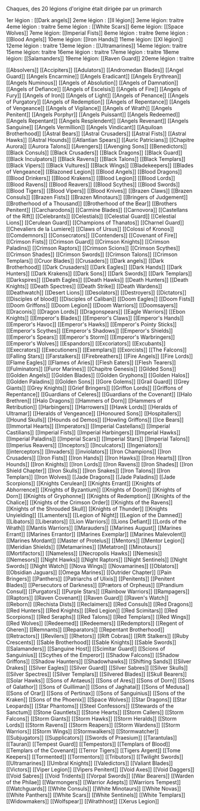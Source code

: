 Chaques, des 20 légions d'origine était dirigée par un primarch

1er légion : [[Dark angels]]
2eme légion : [[II légion]]
3eme légion: traitre
4eme légion : traitre
5eme légion : [[White Scars]]
6eme légion: [[Space Wolves]]
7eme légion: [[Imperial Fists]]
8eme légion : traitre
9eme légion : [[Blood Angels]]
10eme légion: [[Iron Hands]]
11eme légion: [[XI légion]]
12eme légion : traitre
13eme légion : [[Ultramarines]]
14eme légion: traitre
15eme légion: traitre
16eme légion : traitre
17eme légion : traitre
18eme légion: [[Salamanders]]
19eme légion:  [[Raven Guard]]
20eme légion : traitre



[[Absolvers]]
[[Accipiters]]
[[Adulators]]
[[Andromedan Blades]]
[[Angel Guard]]
[[Angels Encarmine]]
[[Angels Eradicant]]
[[Angels Erythrean]]
[[Angels Numinous]]
[[Angels of Absolution]]
[[Angels of Damnation]]
[[Angels of Defiance]]
[[Angels of Escelsis]]
[[Angels of Fire]]
[[Angels of Fury]]
[[Angels of Iron]]
[[Angels of Light]]
[[Angels of Penance]]
[[Angels of Purgatory]]
[[Angels of Redemption]]
[[Angels of Repentance]]
[[Angels of Vengeance]]
[[Angels of Vigilance]]
[[Angels of Wrath]]
[[Angels Penitent]]
[[Angels Porphyr]]
[[Angels Puissant]]
[[Angels Redeemed]]
[[Angels Repentant]]
[[Angels Resplendent]]
[[Angels Revenant]]
[[Angels Sanguine]]
[[Angels Vermillion]]
[[Angels Vindicant]]
[[Aquiloan Brotherhood]]
[[Astral Bears]]
[[Astral Crusaders]]
[[Astral Fists]]
[[Astral Hawks]]
[[Astral Hounds]]
[[Atlantian Spears]]
[[Auric Patricians]]
[[Chapitre Aurora]]
[[Aurora Talons]]
[[Avengers]]
[[Avenging Sons]]
[[Benedictors]]
[[Black Consuls]]
[[Black Crusaders]]
[[Black Dragons]]
[[Black Guard]]
[[Black Inculpators]]
[[Black Ravens]]
[[Black Talons]]
[[Black Templars]]
[[Black Vipers]]
[[Black Vultures]]
[[Black Wings]]
[[Bladekeepers]]
[[Blades of Vengeance]]
[[Blazoned Legion]]
[[Blood Angels]]
[[Blood Dragons]]
[[Blood Drinkers]]
[[Blood Krakens]]
[[Blood Legion]]
[[Blood Lords]]
[[Blood Ravens]]
[[Blood Reavers]]
[[Blood Scythes]]
[[Blood Swords]]
[[Blood Tigers]]
[[Blood Vipers]]
[[Blood Knives]]
[[Brazen Claws]]
[[Brazen Consuls]]
[[Brazen Fists]]
[[Brazen Minotaurs]]
[[Bringers of Judgement]]
[[Brotherhood of a Thousand]]
[[Brotherhood of the Bear]]
[[Brothers Penitent]]
[[Carcharodons]]
[[Carmine Blades]]
[[Carnovora]]
[[Castellans of the Rift]]
[[Celebrants]]
[[Celestials]]
[[Celestial Guard]]
[[Celestial Lions]]
[[Cerulean Guard]]
[[Champions of Thanatos]]
[[Charnel Guard]]
[[Chevaliers de la Lumiere]]
[[Claws of Ursus]]
[[Colossi of Kronos]]
[[Comdemnors]]
[[Consecrators]]
[[Contenders]]
[[Covenant of Fire]]
[[Crimson Fists]]
[[Crimson Guard]]
[[Crimson Knights]]
[[Crimson Paladins]]
[[Crimson Raptors]]
[[Crimson Scions]]
[[Crimson Scythes]]
[[Crimson Shades]]
[[Crimson Swords]]
[[Crimson Talons]]
[[Crimson Templars]]
[[Cruor Blades]]
[[Crusaders]]
[[Dark angels]]
[[Dark Brotherhood]]
[[Dark Crusaders]]
[[Dark Eagles]]
[[Dark Hands]]
[[Dark Hunters]]
[[Dark Krakens]]
[[Dark Sons]]
[[Dark Swords]]
[[Dark Templars]]
[[Darkspires]]
[[Death Eagles]]
[[Death Hawks]]
[[Death Hunters]]
[[Death Knights]]
[[Death Spectres]]
[[Death Strike]]
[[Death Wardens]]
[[Deathwatch]]
[[Desert Lions]]
[[Desolators]]
[[Destroyers]]
[[Dictators]]
[[Disciples of blood]]
[[Disciples of Caliban]]
[[Doom Eagles]]
[[Doom Fists]]
[[Doom Griffons]]
[[Doom Legion]]
[[Doom Warriors]]
[[Doomsayers]]
[[Draconis]]
[[Dragon Lords]]
[[Dragonspears]]
[[Eagle Warriors]]
[[Ebon Knights]]
[[Emperor's Blades]]
[[Emperor's Claws]]
[[Emperor's Hands]]
[[Emperor's Havoc]]
[[Emperor's Hawks]]
[[Emperor's Pointy Sticks]]
[[Emperor's Scythes]]
[[Emperor's Shadows]]
[[Emperor's Shields]]
[[Emperor's Spears]]
[[Emperor's Storm]]
[[Emperor's Warbringers]]
[[Emperor's Wolves]]
[[Espandors]]
[[Excoriators]]
[[Excubants]]
[[Execrators]]
[[Executioners]]
[[Exemplars]]
[[Exorcists]]
[[The Falcons]]
[[Falling Stars]]
[[Farstalkers]]
[[Firebreathers]]
[[Fire Angels]]
[[Fire Lords]]
[[Flame Eagles]]
[[Flames of Aries]]
[[Flesh Eaters]]
[[Flesh Tearers]]
[[Fulminators]]
[[Furor Marines]]
[[Chapitre Genesis]]
[[Gilded Sons]]
[[Golden Angels]]
[[Golden Blades]]
[[Golden Gryphons]]
[[Golden Halos]]
[[Golden Paladins]]
[[Golden Sons]]
[[Gore Golems]]
[[Grail Guard]]
[[Grey Giants]]
[[Grey Knights]]
[[Grief Bringers]]
[[Griffon Lords]]
[[Griffons of Repentance]]
[[Guardians of Celeres]]
[[Guardians of the Covenant]]
[[Halo Brethren]]
[[Halo Dragons]]
[[Hammers of Dorn]]
[[Hammers of Retribution]]
[[Harbingers]]
[[Harrowers]]
[[Hawk Lords]]
[[Heralds of Ultramar]]
[[Heralds of Vengeance]]
[[Honoured Sons]]
[[Hospitallers]]
[[Hound Skulls]]
[[Hounds od Demos]]
[[Howling Griffons]]
[[Ice Bears]]
[[Immortal Hearts]]
[[Imperators]]
[[Imperial Castellans]]
[[Imperial Castilians]]
[[Imperial Fists]]
[[Imperial Harbingers]]
[[Imperial Hawks]]
[[Imperial Paladins]]
[[Imperial Scars]]
[[Imperial Stars]]
[[Imperial Talons]]
[[Imperius Reavers]]
[[Inceptors]]
[[Inculcators]]
[[Ingeniators]]
[[interceptors]]
[[Invaders]]
[[inviolators]]
[[Iron Champions]]
[[Iron Crusaders]]
[[Iron Fists]]
[[Iron Hands]]
[[Iron Hawks]]
[[Iron Hearts]]
[[Iron Hounds]]
[[Iron Knights]]
[[Iron Lords]]
[[Iron Ravens]]
[[Iron Shades]]
[[Iron Shield Chapter]]
[[Iron Skulls]]
[[Iron Snakes]]
[[Iron Talons]]
[[Iron Templars]]
[[Iron Wolves]]
[[Jade Dragons]]
[[Jade Paladins]]
[[Jade Scorpions]]
[[Knights Cerulean]]
[[Knights Errant]]
[[Knights of Abhorrence]]
[[Knights of Byzantium]]
[[Knights of Doom]]
[[Knights of Dorn]]
[[Knights of Gryphonne]]
[[Knights of Redemption]]
[[Knights of the Chalice]]
[[Knights of the Crimson Order]]
[[Knights of the Ravens]]
[[Knights of the Shrouded Skull]]
[[Knights of Thunder]]
[[Knights Unyielding]]
[[Lamenters]]
[[Legion of Night]]
[[Legion of the Damned]]
[[Libators]]
[[Liberators]]
[[Lion Warriors]]
[[Lions Defiant]]
[[Lords of the Wrath]]
[[Mantis Warriors]]
[[Marauders]]
[[Marines August]]
[[Marines Errant]]
[[Marines Errantor]]
[[Marines Exemplar]]
[[Marines Malevolent]]
[[Marines Mordant]]
[[Master of Protelus]]
[[Mentors]]
[[Mentor Legion]]
[[Meridian Shields]]
[[Metamarines]]
[[Metatron]]
[[Minotaurs]]
[[Mortifactors]]
[[Nameless]]
[[Necropolis Hawks]]
[[Nemesis]]
[[Nemesors]]
[[Night Hawks]]
[[Night Raptors]]
[[Night Sentinels]]
[[Night Swords]]
[[Night Watch]]
[[Nova Wings]]
[[Novamarines]]
[[Oblators]]
[[Obsidian Jaguars]]
[[Omega Marines]]
[[Outrider Chapter]]
[[Pain Bringers]]
[[Panthers]]
[[Patriarchs of Ulixis]]
[[Penitents]]
[[Penitent Blades]]
[[Persecutors of Darkness]]
[[Prætors of Orpheus]]
[[Prandium Consul]]
[[Purgators]]
[[Purple Stars]]
[[Rainbow Warriors]]
[[Rampagers]]
[[Raptors]]
[[Raven Covenant]]
[[Raven Guard]]
[[Raven's Watch]]
[[Reborn]]
[[Rechista Dists]]
[[Reclaimers]]
[[Red Consuls]]
[[Red Dragons]]
[[Red Hunters]]
[[Red Knights]]
[[Red Legion]]
[[Red Scimitars]]
[[Red Scorpions]]
[[Red Seraphs]]
[[Red Talons]]
[[Red Templars]]
[[Red Wings]]
[[Red Wolves]]
[[Redeemed]]
[[Redeemers]]
[[Redemptors]]
[[Regent of Gheren]]
[[Remnants]]
[[Reparators]]
[[Repentant Brotherhood]]
[[Retractors]]
[[Revilers]]
[[Rhetors]]
[[Rift Cobras]]
[[Rift Stalkers]]
[[Ruby Crescents]]
[[Sable Brotherhood]]
[[Sable Knights]]
[[Sable Swords]]
[[Salamanders]]
[[Sanguine Host]]
[[Scimitar Guard]]
[[Scions of Sanguinius]]
[[Scythes of the Emperor]]
[[Shadow Falcons]]
[[Shadow Griffons]]
[[Shadow Haunters]]
[[Shadowhawks]]
[[Shifting Sands]]
[[Silver Drakes]]
[[Silver Eagles]]
[[Silver Guard]]
[[Silver Sabres]]
[[Silver Skulls]]
[[Silver Spectres]]
[[Silver Templars]]
[[Silvered Blades]]
[[Skull Bearers]]
[[Solar Hawks]]
[[Sons of Antaeus]]
[[Sons of Ares]]
[[Sons of Dorn]]
[[Sons of Galathor]]
[[Sons of Guilliman]]
[[Sons of Jaghatai]]
[[Sons of Medusa]]
[[Sons of Orar]]
[[Sons of Pertinax]]
[[Sons of Sanguinius]]
[[Sons of the Kraken]]
[[Sons of the Phoenix]]
[[Space Wolves]]
[[Star Dragons]]
[[Star Leopards]]
[[Star Phantoms]]
[[Steel Confessors]]
[[Stewards of the Sanctum]]
[[Stone Gauntlets]]
[[Stone Hearts]]
[[Storm Callers]]
[[Storm Falcons]]
[[Storm Giants]]
[[Storm Hawks]]
[[Storm Heralds]]
[[Storm Lords]]
[[Storm Ravens]]
[[Storm Reapers]]
[[Storm Wardens]]
[[Storm Warriors]]
[[Storm Wings]]
[[Stormwalkers]]
[[Stormwatcher]]
[[Subjugators]]
[[Supplicators]]
[[Swords of Praesium]]
[[Tarantulas]]
[[Tauran]]
[[Tempest Guard]]
[[Tempestors]]
[[Templars of Blood]]
[[Templars of the Covenant]]
[[Terror Tigers]]
[[Tigers Argent]]
[[Tome Keepers]]
[[Tormented]]
[[Tormentors]]
[[Tributors]]
[[Twilight Swords]]
[[Ultramarines]]
[[Umbral Knights]]
[[Valedictors]]
[[Valiant Blades]]
[[Victors]]
[[Viper Legion]]
[[Vipers Penitent]]
[[Void Axes]]
[[Void Daggers]]
[[Void Sabres]]
[[Void Tridents]]
[[Vorpal Swords]]
[[War Bearers]]
[[Warden of the Philae]]
[[Warmongers]]
[[Warrior Adepts]]
[[Warriors Tempest]]
[[Watchguards]]
[[White Consuls]]
[[White Minotaurs]]
[[White Novas]]
[[White Panthers]]
[[White Scars]]
[[White Sentinels]]
[[White Templars]]
[[Widowmakers]]
[[Wolfspear]]
[[Wrathhost]]
[[Xerus Legion]]

















